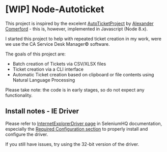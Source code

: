 # [WIP] Node-Autoticket

This project is inspired by the excelent
[AutoTicketProject](https://github.com/cmrfrd/AutoTicketProject) by [Alexander
Comerford](https://github.com/cmrfrd) - this is, however, implemented in Javascript (Node 8.x).

I started this project to help with repeated ticket creation in my work, were we use the CA Service
Desk Manager© software.

The goals of this project are:

- Batch creation of Tickets via CSV/XLSX files
- Ticket creation via a CLI interface
- Automatic Ticket creation based on clipboard or file contents using Natural Language Processing

Please take note: the code is in early stages, so do not expect any functionality.

## Install notes - IE Driver

Please refer to [InternetExplorerDriver
page](https://github.com/SeleniumHQ/selenium/wiki/InternetExplorerDriver) in SeleniumHQ
documentation, especially the [Required Configuration
section](https://github.com/SeleniumHQ/selenium/wiki/InternetExplorerDriver#required-configuration)
to properly install and configure the driver.

If you still have issues, try using the 32-bit version of the driver.
